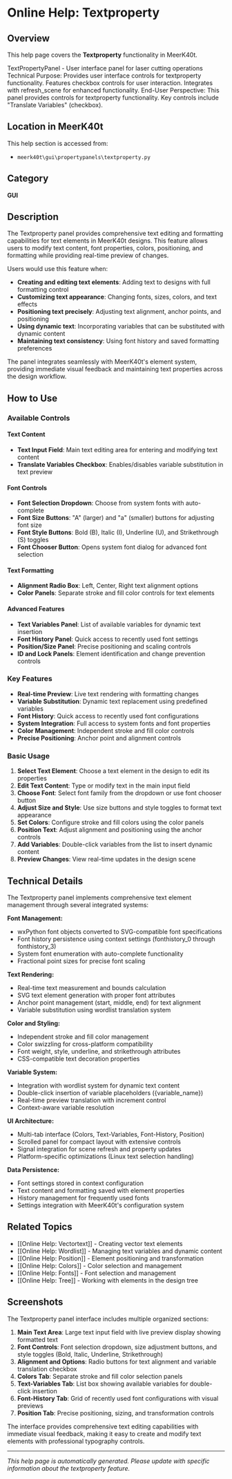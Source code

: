 # Online Help: Textproperty

## Overview

This help page covers the **Textproperty** functionality in MeerK40t.

TextPropertyPanel - User interface panel for laser cutting operations
Technical Purpose:
Provides user interface controls for textproperty functionality. Features checkbox controls for user interaction. Integrates with refresh_scene for enhanced functionality.
End-User Perspective:
This panel provides controls for textproperty functionality. Key controls include "Translate Variables" (checkbox).

## Location in MeerK40t

This help section is accessed from:
- `meerk40t\gui\propertypanels\textproperty.py`

## Category

**GUI**

## Description

The Textproperty panel provides comprehensive text editing and formatting capabilities for text elements in MeerK40t designs. This feature allows users to modify text content, font properties, colors, positioning, and formatting while providing real-time preview of changes.

Users would use this feature when:
- **Creating and editing text elements**: Adding text to designs with full formatting control
- **Customizing text appearance**: Changing fonts, sizes, colors, and text effects
- **Positioning text precisely**: Adjusting text alignment, anchor points, and positioning
- **Using dynamic text**: Incorporating variables that can be substituted with dynamic content
- **Maintaining text consistency**: Using font history and saved formatting preferences

The panel integrates seamlessly with MeerK40t's element system, providing immediate visual feedback and maintaining text properties across the design workflow.

## How to Use

### Available Controls

#### Text Content
- **Text Input Field**: Main text editing area for entering and modifying text content
- **Translate Variables Checkbox**: Enables/disables variable substitution in text preview

#### Font Controls
- **Font Selection Dropdown**: Choose from system fonts with auto-complete
- **Font Size Buttons**: "A" (larger) and "a" (smaller) buttons for adjusting font size
- **Font Style Buttons**: Bold (B), Italic (I), Underline (U), and Strikethrough (S) toggles
- **Font Chooser Button**: Opens system font dialog for advanced font selection

#### Text Formatting
- **Alignment Radio Box**: Left, Center, Right text alignment options
- **Color Panels**: Separate stroke and fill color controls for text elements

#### Advanced Features
- **Text Variables Panel**: List of available variables for dynamic text insertion
- **Font History Panel**: Quick access to recently used font settings
- **Position/Size Panel**: Precise positioning and scaling controls
- **ID and Lock Panels**: Element identification and change prevention controls

### Key Features

- **Real-time Preview**: Live text rendering with formatting changes
- **Variable Substitution**: Dynamic text replacement using predefined variables
- **Font History**: Quick access to recently used font configurations
- **System Integration**: Full access to system fonts and font properties
- **Color Management**: Independent stroke and fill color controls
- **Precise Positioning**: Anchor point and alignment controls

### Basic Usage

1. **Select Text Element**: Choose a text element in the design to edit its properties
2. **Edit Text Content**: Type or modify text in the main input field
3. **Choose Font**: Select font family from the dropdown or use font chooser button
4. **Adjust Size and Style**: Use size buttons and style toggles to format text appearance
5. **Set Colors**: Configure stroke and fill colors using the color panels
6. **Position Text**: Adjust alignment and positioning using the anchor controls
7. **Add Variables**: Double-click variables from the list to insert dynamic content
8. **Preview Changes**: View real-time updates in the design scene

## Technical Details

The Textproperty panel implements comprehensive text element management through several integrated systems:

**Font Management:**
- wxPython font objects converted to SVG-compatible font specifications
- Font history persistence using context settings (fonthistory_0 through fonthistory_3)
- System font enumeration with auto-complete functionality
- Fractional point sizes for precise font scaling

**Text Rendering:**
- Real-time text measurement and bounds calculation
- SVG text element generation with proper font attributes
- Anchor point management (start, middle, end) for text alignment
- Variable substitution using wordlist translation system

**Color and Styling:**
- Independent stroke and fill color management
- Color swizzling for cross-platform compatibility
- Font weight, style, underline, and strikethrough attributes
- CSS-compatible text decoration properties

**Variable System:**
- Integration with wordlist system for dynamic text content
- Double-click insertion of variable placeholders ({variable_name})
- Real-time preview translation with increment control
- Context-aware variable resolution

**UI Architecture:**
- Multi-tab interface (Colors, Text-Variables, Font-History, Position)
- Scrolled panel for compact layout with extensive controls
- Signal integration for scene refresh and property updates
- Platform-specific optimizations (Linux text selection handling)

**Data Persistence:**
- Font settings stored in context configuration
- Text content and formatting saved with element properties
- History management for frequently used fonts
- Settings integration with MeerK40t's configuration system

## Related Topics

- [[Online Help: Vectortext]] - Creating vector text elements
- [[Online Help: Wordlist]] - Managing text variables and dynamic content
- [[Online Help: Position]] - Element positioning and transformation
- [[Online Help: Colors]] - Color selection and management
- [[Online Help: Fonts]] - Font selection and management
- [[Online Help: Tree]] - Working with elements in the design tree

## Screenshots

The Textproperty panel interface includes multiple organized sections:

1. **Main Text Area**: Large text input field with live preview display showing formatted text
2. **Font Controls**: Font selection dropdown, size adjustment buttons, and style toggles (Bold, Italic, Underline, Strikethrough)
3. **Alignment and Options**: Radio buttons for text alignment and variable translation checkbox
4. **Colors Tab**: Separate stroke and fill color selection panels
5. **Text-Variables Tab**: List box showing available variables for double-click insertion
6. **Font-History Tab**: Grid of recently used font configurations with visual previews
7. **Position Tab**: Precise positioning, sizing, and transformation controls

The interface provides comprehensive text editing capabilities with immediate visual feedback, making it easy to create and modify text elements with professional typography controls.

---

*This help page is automatically generated. Please update with specific information about the textproperty feature.*
